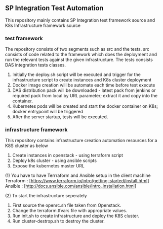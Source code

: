 ## SP Integration Test Automation
This repository mainly contains SP Integration test framework source and K8s Infrastructure framework source

### test framework ###
The repository consists of two segments such as src and the tests. src consists of code related to the framework which does the deployment and run the relevant tests against the given infrastructure. The tests consists DAS integration tests classes.

1. Initially the deploy.sh script will be executed and trigger for the infrastructure script to create instances and K8s cluster deployment
2. Docker image creation will be automate each time before test execute
3. DAS distribution pack will be downloaded - latest pack from jenkins or required pack from local by URL parameter; extract it  and copy into the container.
4. Kubernetes pods will be created and start the docker container on K8s; docker entrypoint will be triggered 
5. After the server startup, tests will be executed.

### infrastructure framework ###
This repository contains infrastructure creation automation resources for a K8S cluster as below
1. Create instances in openstack - using terraform script
2. Deploy k8s cluster - using ansible scripts
3. Expose the kubernetes master URL

(1) You have to have Terrraform and Ansible setup in the client machine
Terraform : [https://www.terraform.io/intro/getting-started/install.html]
Ansible : [http://docs.ansible.com/ansible/intro_installation.html]

(2) To start the infrastructure seperately
1. First source the openrc.sh file taken from Openstack.
2. Change the terraform.tfvars file with appropriate values.
3. Run init.sh to create infrastructure and deploy the K8S cluster.
4. Run cluster-destrop.sh to destroy the cluster.
